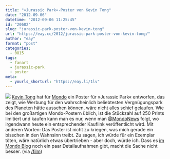 ```yaml
---
title: "»Jurassic Park«-Poster von Kevin Tong"
date: "2012-09-06"
datetime: "2012-09-06 11:25:45"
id: "20682"
slug: "jurassic-park-poster-von-kevin-tong"
url: "https://eay.cc/2012/jurassic-park-poster-von-kevin-tong/"
author: "eay"
format: "post"
categories:
  - 0815
tags:
  - fanart
  - jurassic-park
  - poster
meta:
  - yourls_shorturl: "https://eay.li/1lv"
---
```


![](https://eay.cc/uploads/2012/jurassicparkmondoposter.jpg) [Kevin Tong](http://tragicsunshine.com/) hat für [Mondo](http://www.mondotees.com/) ein Poster für »Jurassic Park« entworfen, das zeigt, wie Werbung für den wahrscheinlich beliebtesten Vergnügungspark des Planeten hätte aussehen können, wäre nicht alles schief gelaufen. Wie bei den großartigen Mondo-Postern üblich, ist die Stückzahl auf 250 Prints limitiert und kaufen kann man es nur, wenn man [@MondoNews](https://twitter.com/mondonews) folgt, wo irgendwann heute ein entsprechender Kauflink veröffentlicht wird. Mit anderen Worten: Das Poster ist nicht zu kriegen, was mich gerade ein bisschen in den Wahnsinn treibt. Zu sagen, ich würde für ein Exemplar töten, wäre natürlich etwas übertrieben - aber doch, würde ich. Dass es [im Mondo Blog](http://blog.mondotees.com/2012/09/05/jurassic-park-and-whats-opera-doc-detail-photos/) noch ein paar Detailaufnahmen gibt, macht die Sache nicht besser. (via [/film](http://www.slashfilm.com/cool-stuff-mondos-new-jurassic-park-poster-asks-what-if-nothing-went-wrong/))
